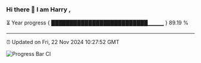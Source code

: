 ### Hi there 👋 I am Harry , 

⏳ Year progress { ██████████████████████████▁▁▁▁ } 89.19 %

---

⏰ Updated on Fri, 22 Nov 2024 10:27:52 GMT

![Progress Bar CI](https://github.com/duykhang68/duykhang68/workflows/Progress%20Bar%20CI/badge.svg)
